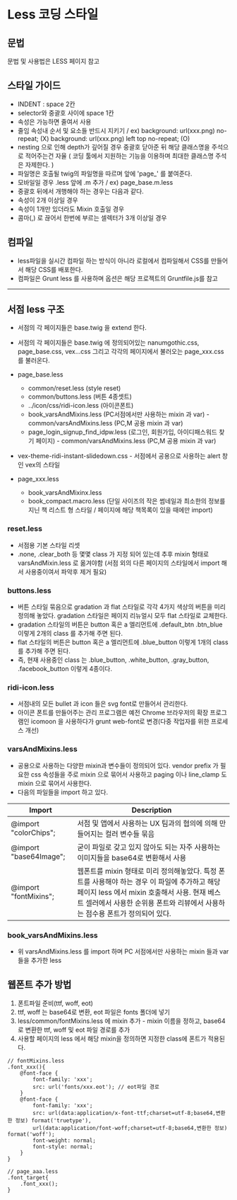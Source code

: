 # Less 코딩 스타일

## 문법

문법 및 사용법은 LESS 페이지 참고

## 스타일 가이드

- INDENT : space 2칸
- selector와 중괄호 사이에 space 1칸
- 속성은 가능하면 줄여서 사용
- 줄임 속성내 순서 및 요소들 반드시 지키기 / ex) background: url(xxx.png) no-repeat; (X)  background: url(xxx.png) left top no-repeat; (O) 
- nesting 으로 인해 depth가 깊어질 경우 중괄호 닫아준 뒤 해당 클래스명을 주석으로 적어주는건 자율 ( 코딩 툴에서 지원하는 기능을 이용하며 최대한 클래스명 주석은 자제한다. )
- 파일명은 호출될 twig의  파일명을 따르며 앞에 'page_' 를 붙여준다.
- 모바일일 경우 .less 앞에 .m 추가 / ex) page_base.m.less
- 중괄호 뒤에서 개행해야 하는 경우는 다음과 같다.
- 속성이 2개 이상일 경우
- 속성이 1개만 있더라도 Mixin 호출일 경우
- 콤마(,) 로 끊어서 한번에 부르는 셀렉터가 3개 이상일 경우 


## 컴파일

- less파일을 실시간 컴파일 하는 방식이 아니라 로컬에서 컴파일해서 CSS를 만들어서 해당 CSS를 배포한다.
- 컴파일은 Grunt less 를 사용하며 옵션은 해당 프로젝트의 Gruntfile.js를 참고

---

## 서점 less 구조

- 서점의 각 페이지들은 base.twig 을 extend 한다.
- 서점의 각 페이지들은 base.twig 에 정의되어있는 nanumgothic.css, page_base.css, vex...css 그리고 각각의 페이지에서 불러오는 page_xxx.css를 불러온다. 
- page_base.less
  - common/reset.less (style reset)
  - common/buttons.less (버튼 4종셋트)
  - ../icon/css/ridi-icon.less (아이콘폰트)
  - book_varsAndMixins.less (PC서점에서만 사용하는 mixin 과 var) - common/varsAndMixins.less (PC,M 공용 mixin 과 var)
  - page_login_signup_find_idpw.less (로그인, 회원가입, 아이디패스워드 찾기 페이지) - common/varsAndMixins.less (PC,M 공용 mixin 과 var)

- vex-theme-ridi-instant-slidedown.css - 서점에서 공용으로 사용하는 alert 창인 vex의 스타일 
- page_xxx.less
  - book_varsAndMixinx.less
  - book_compact.macro.less (단일 사이즈의 작은 썸네일과 최소한의 정보를 지닌 책 리스트 형 스타일 / 페이지에 해당 책목록이 있을 때에만 import)

### reset.less
- 서점용 기본 스타일 리셋
- .none, .clear_both 등 몇몇 class 가 지정 되어 있는데 추후 mixin 형태로 varsAndMixin.less 로 옮겨야함 (서점 외의 다른 페이지의 스타일에서 import 해서 사용중이여서 파악후 제거 필요)

### buttons.less
- 버튼 스타일 묶음으로 gradation 과 flat 스타일로 각각 4가지 색상의 버튼을 미리 정의해 놓았다. gradation 스타일은 페이지 리뉴얼시 모두 flat 스타일로 교체한다.
- gradation 스타일의 버튼은 button 혹은 a 엘리먼트에 .default_btn .btn_blue 이렇게 2개의 class 를 추가해 주면 된다.
- flat 스타일의 버튼은 button 혹은 a 엘리먼트에 .blue_button 이렇게 1개의 class 를 추가해 주면 된다.
- 즉, 현재 사용중인 class 는 .blue_button, .white_button, .gray_button, .facebook_button 이렇게 4종이다.

### ridi-icon.less
- 서점내의 모든 bullet 과 icon 들은 svg font로 만들어서 관리한다.
- 아이콘 폰트를 만들어주는 관리 프로그램은 예전 Chrome 브라우저의 확장 프로그램인 icomoon 을 사용하다가 grunt web-font로 변경(다중 작업자를 위한 프로세스 개선)

### varsAndMixins.less
- 공용으로 사용하는 다양한 mixin과 변수들이 정의되어 있다.
  vendor prefix 가 필요한 css 속성들을 주로 mixin 으로 묶어서 사용하고 paging 이나 line_clamp 도 mixin 으로 묶어서 사용한다.
- 다음의 파일들을 import 하고 있다.

| Import | Description |
|---|---|
| @import "colorChips";	| 서점 및 앱에서 사용하는 UX 팀과의 협의에 의해 만들어지는 컬러 변수들 묶음 |
| @import "base64Image";	| 굳이 파일로 갖고 있지 않아도 되는 자주 사용하는 이미지들을 base64로 변환해서 사용 |
| @import "fontMixins";	| 웹폰트를 mixin 형태로 미리 정의해놓았다. 특정 폰트를 사용해야 하는 경우 이 파일에 추가하고 해당 페이지 less 에서 mixin 호출해서 사용. 현재 베스트 셀러에서 사용한 순위용 폰트와 리뷰에서 사용하는 점수용 폰트가 정의되어 있다. |


### book_varsAndMixins.less
- 위 varsAndMixins.less 를 import 하며 PC 서점에서만 사용하는 mixin 들과 var 들을 추가한 less


## 웹폰트 추가 방법
1. 폰트파일 준비(ttf, woff, eot)
2. ttf, woff 는 base64로 변환, eot 파일은 fonts 폴더에 넣기
3. less/common/fontMixins.less 에 mixin 추가 - mixin 이름을 정하고, base64로 변환한 ttf, woff 및 eot 파일 경로를 추가
4. 사용할 페이지의 less 에서 해당 mixin을 정의하면 지정한 class에 폰트가 적용된다.

```less
// fontMixins.less
.font_xxx(){
    @font-face {
        font-family: 'xxx';
        src: url('fonts/xxx.eot'); // eot파일 경로
    }
    @font-face {
        font-family: 'xxx';
        src: url(data:application/x-font-ttf;charset=utf-8;base64,변환한 정보) format('truetype'),
        url(data:application/font-woff;charset=utf-8;base64,변환한 정보) format('woff');
        font-weight: normal;
        font-style: normal;
    }
}
 
// page_aaa.less
.font_target{
    .font_xxx();
}
```
